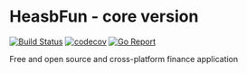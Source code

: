 # HeasbFun - core version
[![Build Status](https://circleci.com/gh/ErFUN-KH/hesabFunCore.svg?&style=shield)](https://circleci.com/gh/ErFUN-KH/hesabFunCore)
[![codecov](https://codecov.io/gh/ErFUN-KH/hesabFunCore/branch/master/graph/badge.svg)](https://codecov.io/gh/ErFUN-KH/hesabFunCore)
[![Go Report](https://goreportcard.com/badge/github.com/ErFUN-KH/hesabFunCore)](https://goreportcard.com/report/github.com/ErFUN-KH/hesabFunCore)

Free and open source and cross-platform finance application
